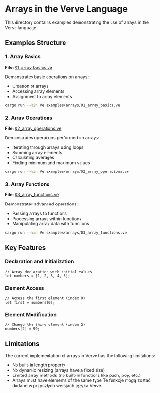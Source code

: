 # Arrays in the Verve Language

This directory contains examples demonstrating the use of arrays in the Verve language.

## Examples Structure

### 1. Array Basics
**File**: [01_array_basics.ve](./01_array_basics.ve)

Demonstrates basic operations on arrays:
- Creation of arrays
- Accessing array elements
- Assignment to array elements

```bash
cargo run --bin Ve examples/arrays/01_array_basics.ve
```

### 2. Array Operations
**File**: [02_array_operations.ve](./02_array_operations.ve)

Demonstrates operations performed on arrays:
- Iterating through arrays using loops
- Summing array elements
- Calculating averages
- Finding minimum and maximum values

```bash
cargo run --bin Ve examples/arrays/02_array_operations.ve
```

### 3. Array Functions
**File**: [03_array_functions.ve](./03_array_functions.ve)

Demonstrates advanced operations:
- Passing arrays to functions
- Processing arrays within functions
- Manipulating array data with functions

```bash
cargo run --bin Ve examples/arrays/03_array_functions.ve
```

## Key Features

### Declaration and Initialization
```
// Array declaration with initial values
let numbers = [1, 2, 3, 4, 5];
```

### Element Access
```
// Access the first element (index 0)
let first = numbers[0];
```

### Element Modification
```
// Change the third element (index 2)
numbers[2] = 99;
```

## Limitations

The current implementation of arrays in Verve has the following limitations:
- No built-in length property
- No dynamic resizing (arrays have a fixed size)
- Limited array methods (no built-in functions like push, pop, etc.)
- Arrays must have elements of the same type 
Te funkcje mogą zostać dodane w przyszłych wersjach języka Verve. 